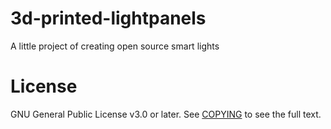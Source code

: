 # 3d-printed-lightpanels
A little project of creating open source smart lights

# License
GNU General Public License v3.0 or later.
See [COPYING](COPYING) to see the full text.
